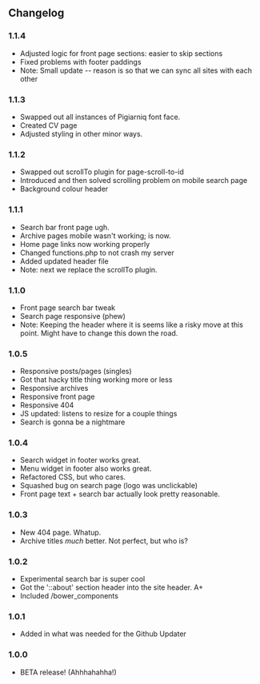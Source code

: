 ## Changelog

### 1.1.4
* Adjusted logic for front page sections: easier to skip sections
* Fixed problems with footer paddings
* Note: Small update -- reason is so that we can sync all sites with each other

### 1.1.3
* Swapped out all instances of Pigiarniq font face.
* Created CV page
* Adjusted styling in other minor ways.

### 1.1.2
* Swapped out scrollTo plugin for page-scroll-to-id
* Introduced and then solved scrolling problem on mobile search page
* Background colour header

### 1.1.1
* Search bar front page ugh.
* Archive pages mobile wasn't working; is now.
* Home page links now working properly
* Changed functions.php to not crash my server
* Added updated header file
* Note: next we replace the scrollTo plugin.

### 1.1.0
* Front page search bar tweak
* Search page responsive (phew)
* Note: Keeping the header where it is seems like a risky move at this point. Might have to change this down the road.

### 1.0.5

* Responsive posts/pages (singles)
* Got that hacky title thing working more or less
* Responsive archives
* Responsive front page
* Responsive 404
* JS updated: listens to resize for a couple things
* Search is gonna be a nightmare

### 1.0.4

* Search widget in footer works great.
* Menu widget in footer also works great. 
* Refactored CSS, but who cares.
* Squashed bug on search page (logo was unclickable)
* Front page text + search bar actually look pretty reasonable.

### 1.0.3

* New 404 page.  Whatup.
* Archive titles *much* better.  Not perfect, but who is?

### 1.0.2

* Experimental search bar is super cool
* Got the '::about' section header into the site header. A+
* Included /bower_components

### 1.0.1

* Added in what was needed for the Github Updater

### 1.0.0

* BETA release!  (Ahhhahahha!)
